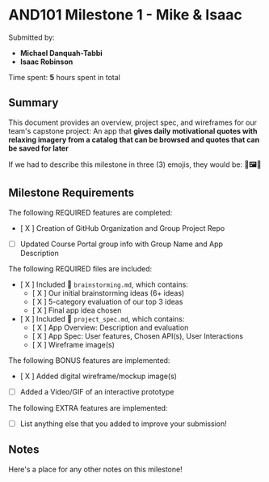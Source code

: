 <!-- (This is a comment) INSTRUCTIONS: Go through this page and fill out any **bolded** entries with their correct values.-->

# AND101 Milestone 1 - **Mike & Isaac**

Submitted by:
- **Michael Danquah-Tabbi**
- **Isaac Robinson**

Time spent: **5** hours spent in total

## Summary

This document provides an overview, project spec, and wireframes for our team's capstone project: An app that **gives daily motivational quotes with relaxing imagery from a catalog that can be browsed and quotes that can be saved for later**

If we had to describe this milestone in three (3) emojis, they would be: **📖🖼🤗**

## Milestone Requirements

<!-- Please be sure to change the [ ] to [x] for any features you completed.  If a feature is not checked [x], you might miss the points for that item! -->

The following REQUIRED features are completed:

- [ X ] Creation of GitHub Organization and Group Project Repo
- [ ] Updated Course Portal group info with Group Name and App Description

The following REQUIRED files are included:

- [ X ] Included 📄 `brainstorming.md`, which contains:
  - [ X ] Our initial brainstorming ideas (6+ ideas)
  - [ X ] 5-category evaluation of our top 3 ideas
  - [ X ] Final app idea chosen
- [ X ] Included 📄 `project_spec.md`, which contains:
  - [ X ] App Overview: Description and evaluation
  - [ X ] App Spec: User features, Chosen API(s), User Interactions
  - [ X ] Wireframe image(s)

The following BONUS features are implemented:

- [ X ] Added digital wireframe/mockup image(s)
- [ ] Added a Video/GIF of an interactive prototype

The following EXTRA features are implemented:

- [ ] List anything else that you added to improve your submission!

## Notes

Here's a place for any other notes on this milestone!
